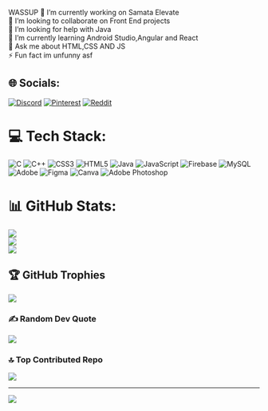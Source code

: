 WASSUP
🔭 I’m currently working on Samata Elevate<br>👯 I’m looking to collaborate on Front End projects<br>🤝 I’m looking for help with Java <br>🌱 I’m currently learning Android Studio,Angular and React <br>💬 Ask me about HTML,CSS AND JS<br>⚡ Fun fact im unfunny asf


## 🌐 Socials:
[![Discord](https://img.shields.io/badge/Discord-%237289DA.svg?logo=discord&logoColor=white)](https://discord.gg/papishome) [![Pinterest](https://img.shields.io/badge/Pinterest-%23E60023.svg?logo=Pinterest&logoColor=white)](https://pinterest.com/pranavlanjwal) [![Reddit](https://img.shields.io/badge/Reddit-%23FF4500.svg?logo=Reddit&logoColor=white)](https://reddit.com/user/u/Humble_Mission9547) 

# 💻 Tech Stack:
![C](https://img.shields.io/badge/c-%2300599C.svg?style=for-the-badge&logo=c&logoColor=white) ![C++](https://img.shields.io/badge/c++-%2300599C.svg?style=for-the-badge&logo=c%2B%2B&logoColor=white) ![CSS3](https://img.shields.io/badge/css3-%231572B6.svg?style=for-the-badge&logo=css3&logoColor=white) ![HTML5](https://img.shields.io/badge/html5-%23E34F26.svg?style=for-the-badge&logo=html5&logoColor=white) ![Java](https://img.shields.io/badge/java-%23ED8B00.svg?style=for-the-badge&logo=openjdk&logoColor=white) ![JavaScript](https://img.shields.io/badge/javascript-%23323330.svg?style=for-the-badge&logo=javascript&logoColor=%23F7DF1E) ![Firebase](https://img.shields.io/badge/firebase-%23039BE5.svg?style=for-the-badge&logo=firebase) ![MySQL](https://img.shields.io/badge/mysql-4479A1.svg?style=for-the-badge&logo=mysql&logoColor=white) ![Adobe](https://img.shields.io/badge/adobe-%23FF0000.svg?style=for-the-badge&logo=adobe&logoColor=white) ![Figma](https://img.shields.io/badge/figma-%23F24E1E.svg?style=for-the-badge&logo=figma&logoColor=white) ![Canva](https://img.shields.io/badge/Canva-%2300C4CC.svg?style=for-the-badge&logo=Canva&logoColor=white) ![Adobe Photoshop](https://img.shields.io/badge/adobe%20photoshop-%2331A8FF.svg?style=for-the-badge&logo=adobe%20photoshop&logoColor=white)
# 📊 GitHub Stats:
![](https://github-readme-stats.vercel.app/api?username=papiswork&theme=dark&hide_border=false&include_all_commits=true&count_private=true)<br/>
![](https://github-readme-streak-stats.herokuapp.com/?user=papiswork&theme=dark&hide_border=false)<br/>
![](https://github-readme-stats.vercel.app/api/top-langs/?username=papiswork&theme=dark&hide_border=false&include_all_commits=true&count_private=true&layout=compact)

## 🏆 GitHub Trophies
![](https://github-profile-trophy.vercel.app/?username=papiswork&theme=radical&no-frame=false&no-bg=true&margin-w=4)

### ✍️ Random Dev Quote
![](https://quotes-github-readme.vercel.app/api?type=horizontal&theme=radical)

### 🔝 Top Contributed Repo
![](https://github-contributor-stats.vercel.app/api?username=papiswork&limit=5&theme=dark&combine_all_yearly_contributions=true)

---
[![](https://visitcount.itsvg.in/api?id=papiswork&icon=0&color=0)](https://visitcount.itsvg.in)

<!-- Proudly created with GPRM ( https://gprm.itsvg.in ) -->
